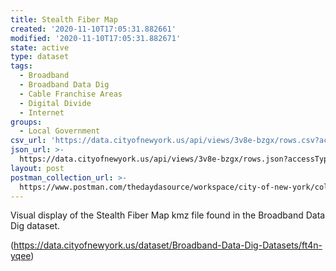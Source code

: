 ```yaml
---
title: Stealth Fiber Map
created: '2020-11-10T17:05:31.882661'
modified: '2020-11-10T17:05:31.882671'
state: active
type: dataset
tags:
  - Broadband
  - Broadband Data Dig
  - Cable Franchise Areas
  - Digital Divide
  - Internet
groups:
  - Local Government
csv_url: 'https://data.cityofnewyork.us/api/views/3v8e-bzgx/rows.csv?accessType=DOWNLOAD'
json_url: >-
  https://data.cityofnewyork.us/api/views/3v8e-bzgx/rows.json?accessType=DOWNLOAD
layout: post
postman_collection_url: >-
  https://www.postman.com/thedaydasource/workspace/city-of-new-york/collection/15909983-3019f9eb-2ce4-4c27-91dd-1508e5d37747
---
```

Visual display of the Stealth Fiber Map kmz file found in the Broadband Data Dig dataset.

(https://data.cityofnewyork.us/dataset/Broadband-Data-Dig-Datasets/ft4n-yqee)
